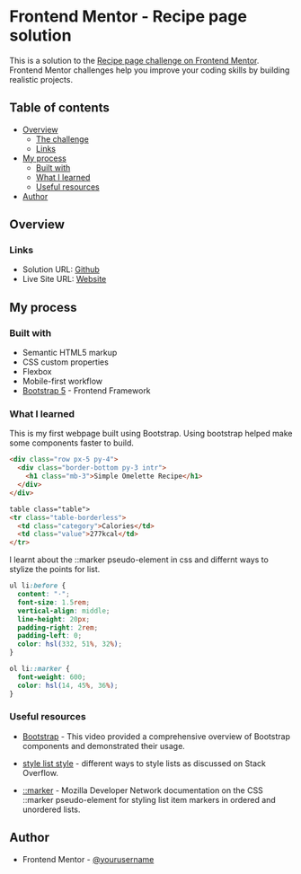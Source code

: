 # Frontend Mentor - Recipe page solution

This is a solution to the [Recipe page challenge on Frontend Mentor](https://www.frontendmentor.io/challenges/recipe-page-KiTsR8QQKm). Frontend Mentor challenges help you improve your coding skills by building realistic projects.

## Table of contents

- [Overview](#overview)
  - [The challenge](#the-challenge)
  - [Links](#links)
- [My process](#my-process)
  - [Built with](#built-with)
  - [What I learned](#what-i-learned)
  - [Useful resources](#useful-resources)
- [Author](#author)

## Overview

### Links

- Solution URL: [Github](https://your-solution-url.com)
- Live Site URL: [Website](https://your-live-site-url.com)

## My process

### Built with

- Semantic HTML5 markup
- CSS custom properties
- Flexbox
- Mobile-first workflow
- [Bootstrap 5](https://getbootstrap.com/) - Frontend Framework

### What I learned

This is my first webpage built using Bootstrap. Using bootstrap helped make some components faster to build.

```html
<div class="row px-5 py-4">
  <div class="border-bottom py-3 intr">
    <h1 class="mb-3">Simple Omelette Recipe</h1>
  </div>
</div>
```

```html
table class="table">
<tr class="table-borderless">
  <td class="category">Calories</td>
  <td class="value">277kcal</td>
</tr>
```

I learnt about the ::marker pseudo-element in css and differnt ways to stylize the points for list.

```css
ul li:before {
  content: "·";
  font-size: 1.5rem;
  vertical-align: middle;
  line-height: 20px;
  padding-right: 2rem;
  padding-left: 0;
  color: hsl(332, 51%, 32%);
}
```

```css
ol li::marker {
  font-weight: 600;
  color: hsl(14, 45%, 36%);
}
```

### Useful resources

- [Bootstrap](https://www.youtube.com/watch?v=-qfEOE4vtxE) - This video provided a comprehensive overview of Bootstrap components and demonstrated their usage.

- [style list style](https://stackoverflow.com/questions/7990429/how-to-control-size-of-list-style-type-disc-in-css) - different ways to style lists as discussed on Stack Overflow.

- [::marker](https://developer.mozilla.org/en-US/docs/Web/CSS/::marker) - Mozilla Developer Network documentation on the CSS ::marker pseudo-element for styling list item markers in ordered and unordered lists.

## Author

- Frontend Mentor - [@yourusername](https://www.frontendmentor.io/profile/jrc17)
